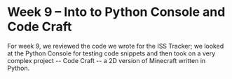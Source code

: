 # Week 9 – Into to Python Console and Code Craft

For week 9, we reviewed the code we wrote for the ISS Tracker; we looked at the Python Console for testing code snippets and then took on a very complex project -- Code Craft -- a 2D version of Minecraft written in Python.



